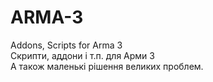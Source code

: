 # ARMA-3
Addons, Scripts for Arma 3<br/>
Скрипти, аддони і т.п. для Арми 3<br/>
А також маленькі рішення великих проблем.
